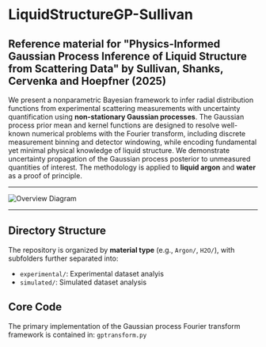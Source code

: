 


# LiquidStructureGP-Sullivan
Reference material for "Physics-Informed Gaussian Process Inference of Liquid Structure from Scattering Data" by Sullivan, Shanks, Cervenka and Hoepfner (2025)
---

We present a nonparametric Bayesian framework to infer radial distribution functions from experimental scattering measurements with uncertainty quantification using **non-stationary Gaussian processes**. The Gaussian process prior mean and kernel functions are designed to resolve well-known numerical problems with the Fourier transform, including discrete measurement binning and detector windowing, while encoding fundamental yet minimal physical knowledge of liquid structure. We demonstrate uncertainty propagation of the Gaussian process posterior to unmeasured quantities of interest. The methodology is applied to **liquid argon** and **water** as a proof of principle.

---

![Overview Diagram](GPFT.drawio_fig.png)

---
## Directory Structure

The repository is organized by **material type** (e.g., `Argon/`, `H2O/`), with subfolders further separated into:

- `experimental/`: Experimental dataset analyis
- `simulated/`: Simulated dataset analysis

## Core Code

The primary implementation of the Gaussian process Fourier transform framework is contained in:
`gptransform.py`
